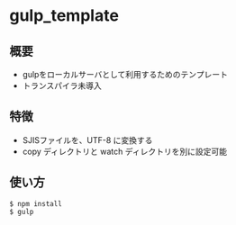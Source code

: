 # gulp_template

## 概要
- gulpをローカルサーバとして利用するためのテンプレート
- トランスパイラ未導入

## 特徴
- SJISファイルを、UTF-8 に変換する
- copy ディレクトリと watch ディレクトリを別に設定可能

## 使い方
```
$ npm install
$ gulp
```
